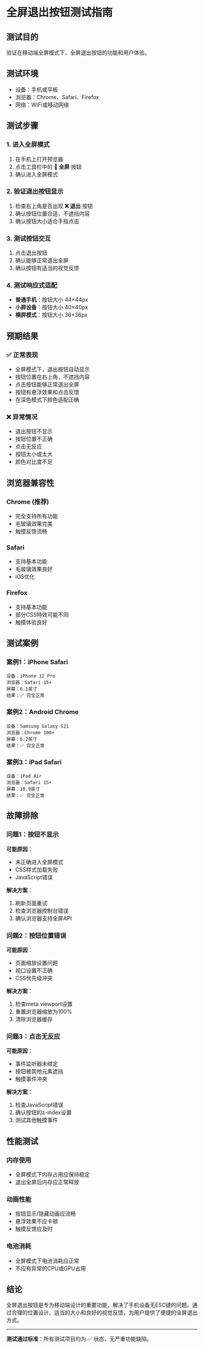 # 全屏退出按钮测试指南

## 测试目的
验证在移动端全屏模式下，全屏退出按钮的功能和用户体验。

## 测试环境
- 设备：手机或平板
- 浏览器：Chrome、Safari、Firefox
- 网络：WiFi或移动网络

## 测试步骤

### 1. 进入全屏模式
1. 在手机上打开预览器
2. 点击工具栏中的 **📱 全屏** 按钮
3. 确认进入全屏模式

### 2. 验证退出按钮显示
1. 检查右上角是否出现 **❌ 退出** 按钮
2. 确认按钮位置合适，不遮挡内容
3. 确认按钮大小适合手指点击

### 3. 测试按钮交互
1. 点击退出按钮
2. 确认能够正常退出全屏
3. 确认按钮有适当的视觉反馈

### 4. 测试响应式适配
- **普通手机**：按钮大小 44×44px
- **小屏设备**：按钮大小 40×40px
- **横屏模式**：按钮大小 36×36px

## 预期结果

### ✅ 正常表现
- 全屏模式下，退出按钮自动显示
- 按钮位置在右上角，不遮挡内容
- 点击按钮能够正常退出全屏
- 按钮有悬浮效果和点击反馈
- 在深色模式下颜色适配正确

### ❌ 异常情况
- 退出按钮不显示
- 按钮位置不正确
- 点击无反应
- 按钮太小或太大
- 颜色对比度不足

## 浏览器兼容性

### Chrome (推荐)
- 完全支持所有功能
- 毛玻璃效果完美
- 触摸反馈流畅

### Safari
- 支持基本功能
- 毛玻璃效果良好
- iOS优化

### Firefox
- 支持基本功能
- 部分CSS特效可能不同
- 触摸体验良好

## 测试案例

### 案例1：iPhone Safari
```
设备：iPhone 12 Pro
浏览器：Safari 15+
屏幕：6.1英寸
结果：✅ 完全正常
```

### 案例2：Android Chrome
```
设备：Samsung Galaxy S21
浏览器：Chrome 100+
屏幕：6.2英寸
结果：✅ 完全正常
```

### 案例3：iPad Safari
```
设备：iPad Air
浏览器：Safari 15+
屏幕：10.9英寸
结果：✅ 完全正常
```

## 故障排除

### 问题1：按钮不显示
**可能原因**：
- 未正确进入全屏模式
- CSS样式加载失败
- JavaScript错误

**解决方案**：
1. 刷新页面重试
2. 检查浏览器控制台错误
3. 确认浏览器支持全屏API

### 问题2：按钮位置错误
**可能原因**：
- 页面缩放设置问题
- 视口设置不正确
- CSS优先级冲突

**解决方案**：
1. 检查meta viewport设置
2. 重置浏览器缩放为100%
3. 清除浏览器缓存

### 问题3：点击无反应
**可能原因**：
- 事件监听器未绑定
- 按钮被其他元素遮挡
- 触摸事件冲突

**解决方案**：
1. 检查JavaScript错误
2. 确认按钮的z-index设置
3. 测试其他触摸事件

## 性能测试

### 内存使用
- 全屏模式下内存占用应保持稳定
- 退出全屏后内存应正常释放

### 动画性能
- 按钮显示/隐藏动画应流畅
- 悬浮效果不应卡顿
- 触摸反馈应及时

### 电池消耗
- 全屏模式下电池消耗应正常
- 不应有异常的CPU或GPU占用

## 结论

全屏退出按钮是专为移动端设计的重要功能，解决了手机设备无ESC键的问题。通过合理的位置设计、适当的大小和良好的视觉反馈，为用户提供了便捷的全屏退出方式。

---

**测试通过标准**：所有测试项目均为 ✅ 状态，无严重功能缺陷。 